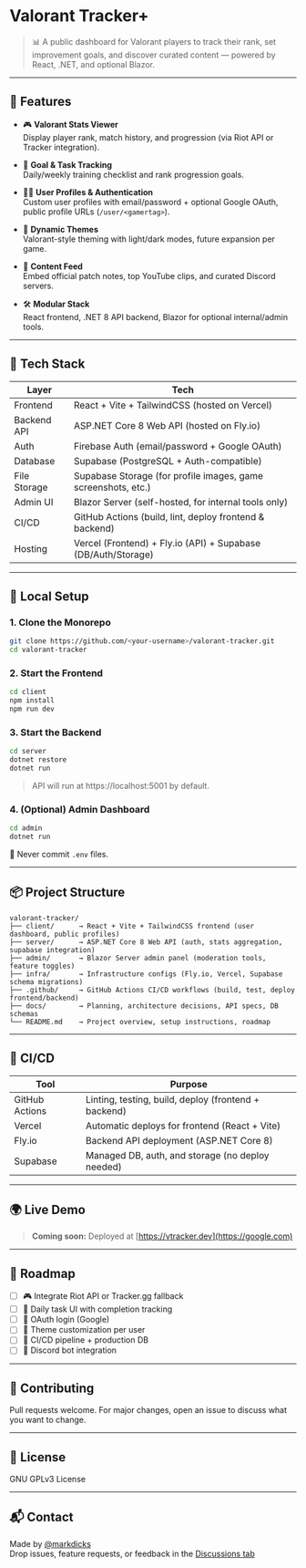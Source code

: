 # Valorant Tracker+

> 📊 A public dashboard for Valorant players to track their rank, set improvement goals, and discover curated content — powered by React, .NET, and optional Blazor.

---

## 🚀 Features

- 🎮 **Valorant Stats Viewer**  
  Display player rank, match history, and progression (via Riot API or Tracker integration).

- 🎯 **Goal & Task Tracking**  
  Daily/weekly training checklist and rank progression goals.

- 🧑‍💼 **User Profiles & Authentication**  
  Custom user profiles with email/password + optional Google OAuth, public profile URLs (`/user/<gamertag>`).

- 🎨 **Dynamic Themes**  
  Valorant-style theming with light/dark modes, future expansion per game.

- 📰 **Content Feed**  
  Embed official patch notes, top YouTube clips, and curated Discord servers.

- 🛠️ **Modular Stack**  
  React frontend, .NET 8 API backend, Blazor for optional internal/admin tools.

---

## 🧱 Tech Stack

| Layer        | Tech                                                          |
|--------------|---------------------------------------------------------------|
| Frontend     | React + Vite + TailwindCSS (hosted on Vercel)                |
| Backend API  | ASP.NET Core 8 Web API (hosted on Fly.io)                    |
| Auth         | Firebase Auth (email/password + Google OAuth)                |
| Database     | Supabase (PostgreSQL + Auth-compatible)                      |
| File Storage | Supabase Storage (for profile images, game screenshots, etc.)|
| Admin UI     | Blazor Server (self-hosted, for internal tools only)         |
| CI/CD        | GitHub Actions (build, lint, deploy frontend & backend)      |
| Hosting      | Vercel (Frontend) + Fly.io (API) + Supabase (DB/Auth/Storage)|



---

## 🔧 Local Setup

### 1. Clone the Monorepo

```bash
git clone https://github.com/<your-username>/valorant-tracker.git
cd valorant-tracker
```
### 2. Start the Frontend

```bash
cd client
npm install
npm run dev
```
### 3. Start the Backend

```bash
cd server
dotnet restore
dotnet run
```
> API will run at https://localhost:5001 by default.
### 4. (Optional) Admin Dashboard

```bash
cd admin
dotnet run
```
🛑 Never commit `.env` files.

---

## 📦 Project Structure

```
valorant-tracker/
├── client/      → React + Vite + TailwindCSS frontend (user dashboard, public profiles)
├── server/      → ASP.NET Core 8 Web API (auth, stats aggregation, supabase integration)
├── admin/       → Blazor Server admin panel (moderation tools, feature toggles)
├── infra/       → Infrastructure configs (Fly.io, Vercel, Supabase schema migrations)
├── .github/     → GitHub Actions CI/CD workflows (build, test, deploy frontend/backend)
├── docs/        → Planning, architecture decisions, API specs, DB schemas
└── README.md    → Project overview, setup instructions, roadmap
```

---

## 🧪 CI/CD

| Tool           | Purpose                                             |
|----------------|-----------------------------------------------------|
| GitHub Actions | Linting, testing, build, deploy (frontend + backend)|
| Vercel         | Automatic deploys for frontend (React + Vite)       |
| Fly.io         | Backend API deployment (ASP.NET Core 8)             |
| Supabase       | Managed DB, auth, and storage (no deploy needed)    |

---

## 🌍 Live Demo

> **Coming soon:** Deployed at [https://vtracker.dev](https://google.com)

---

## 📅 Roadmap

- [ ] 🎮 Integrate Riot API or Tracker.gg fallback
- [ ] 🧠 Daily task UI with completion tracking
- [ ] 🛂 OAuth login (Google)
- [ ] 🧩 Theme customization per user
- [ ] 🧪 CI/CD pipeline + production DB
- [ ] 📲 Discord bot integration

---

## 🤝 Contributing

Pull requests welcome. For major changes, open an issue to discuss what you want to change.

---

## 📄 License

GNU GPLv3 License

---

## 📬 Contact

Made by [@markdicks](https://github.com/markdicks)  
Drop issues, feature requests, or feedback in the [Discussions tab](https://github.com/markdicks/valorant-tracker/discussions)
